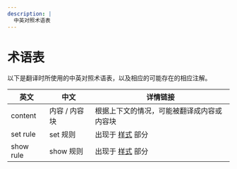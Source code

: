```yaml
---
description: |
  中英对照术语表
---
```


# 术语表
以下是翻译时所使用的中英对照术语表，以及相应的可能存在的相应注解。


| 英文       | 中文                     | 详情链接                                   |
| ---------- | ------------------------ | ------------------------------------------ |
| content    | 内容 / 内容块            | 根据上下文的情况，可能被翻译成内容或内容块 |
| set rule   | set 规则                 | 出现于 [样式]($styling) 部分               |
| show rule  | show 规则                | 出现于 [样式]($styling) 部分               |